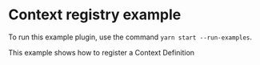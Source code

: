 # Context registry example

To run this example plugin, use the command `yarn start --run-examples`.

This example shows how to register a Context Definition
